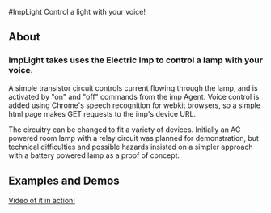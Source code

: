 #ImpLight
Control a light with your voice!

## About
### ImpLight takes uses the Electric Imp to control a lamp with your voice. 
A simple transistor circuit controls current flowing through the lamp, and is activated by "on" and "off" commands from the imp Agent.
Voice control is added using Chrome's speech recognition for webkit browsers, so a simple html page makes GET requests to the imp's device URL.

The circuitry can be changed to fit a variety of devices. Initially an AC powered room lamp with a relay circuit was planned for demonstration, but technical difficulties and possible hazards
insisted on a simpler approach with a battery powered lamp as a proof of concept.

## Examples and Demos
[Video of it in action!](http://www.youtube.com/watch?v=EdQsRBWyHyI)
